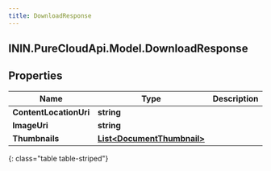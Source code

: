 ```yaml
---
title: DownloadResponse
---
```

## ININ.PureCloudApi.Model.DownloadResponse

## Properties

|Name | Type | Description | Notes|
|------------ | ------------- | ------------- | -------------|
| **ContentLocationUri** | **string** |  | [optional] |
| **ImageUri** | **string** |  | [optional] |
| **Thumbnails** | [**List&lt;DocumentThumbnail&gt;**](DocumentThumbnail.html) |  | [optional] |
{: class="table table-striped"}


